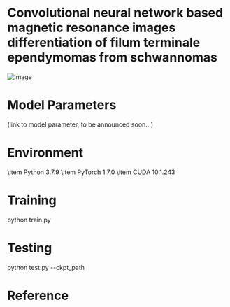 # Convolutional neural network based magnetic resonance images differentiation of filum terminale ependymomas from schwannomas

![image](https://github.com/SLYXDWL/SpineTumorClassification/assets/83801963/197ac9e5-815a-4e7f-97e6-716a9a39f621)

# Model Parameters
(link to model parameter, to be announced soon...)

# Environment
\item Python 3.7.9
\item PyTorch 1.7.0
\item CUDA 10.1.243

# Training
python train.py

# Testing
python test.py --ckpt_path <path of pretrained model>

# Reference

